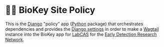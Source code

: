 # 🧬🔑 BioKey Site Policy

This is the [Django](https://www.djangoproject.com) "policy" app ([Python](https://www.python.org/) package) that orchestrates dependencies and provides the [Django settings](https://docs.djangoproject.com/en/dev/ref/settings/) in order to make a [Wagtail](https://wagtail.io/) instance into the BioKey app for [LabCAS](https://edrn-labcas.jpl.nasa.gov/) for the [Early Detection Research Network](https://edrn.nci.nih.gov/).
